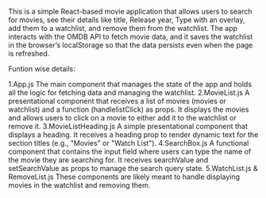 This is a simple React-based movie application that allows users to search for movies, see their details like title, Release year, Type with an overlay, add them to a watchlist, and remove them from the watchlist. The app interacts with the OMDB API to fetch movie data, and it saves the watchlist in the browser’s localStorage so that the data persists even when the page is refreshed.

Funtion wise details:

1.App.js The main component that manages the state of the app and holds all the logic for fetching data and managing the watchlist.
2.MovieList.js A presentational component that receives a list of movies (movies or watchlist) and a function (handlelistClick) as props. It displays the movies and allows users to click on a movie to either add it to the watchlist or remove it.
3.MovieListHeading.js A simple presentational component that displays a heading. It receives a heading prop to render dynamic text for the section titles (e.g., "Movies" or "Watch List").
4.SearchBox.js A functional component that contains the input field where users can type the name of the movie they are searching for. It receives searchValue and setSearchValue as props to manage the search query state.
5.WatchList.js & RemoveList.js These components are likely meant to handle displaying movies in the watchlist and removing them.
